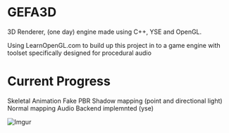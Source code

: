 #   GEFA3D

3D Renderer, (one day) engine made using C++, YSE and OpenGL.

Using LearnOpenGL.com to build up this project in to a game engine with toolset specifically designed for procedural audio

# Current Progress

Skeletal Animation
Fake PBR
Shadow mapping (point and directional light)
Normal mapping
Audio Backend implemnted (yse)

![Imgur](https://imgur.com/a/INgZH8B.gif)